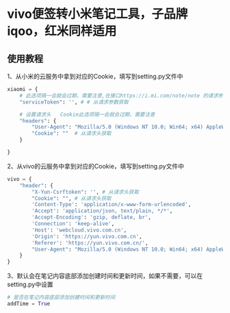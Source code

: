 # vivo便签转小米笔记工具，子品牌iqoo，红米同样适用
## 使用教程

1、从小米的云服务中拿到对应的Cookie，填写到setting.py文件中
```python
xiaomi = {
    # 此选项隔一会就会过期，需要注意,在接口https://i.mi.com/note/note 的请求参数中获取
    "serviceToken": '', # # 从请求参数获取

    # 设置请求头   Cookie此选项隔一会就会过期，需要注意
    "headers": {
        "User-Agent": "Mozilla/5.0 (Windows NT 10.0; Win64; x64) AppleWebKit/537.36 (KHTML, like Gecko) Chrome/113.0.0.0 Safari/537.36",
        "Cookie": ""  # 从请求头获取
    }

}

```

2、从vivo的云服务中拿到对应的Cookie，填写到setting.py文件中
```python
vivo = {
    "header": {
        "X-Yun-Csrftoken": '', # 从请求头获取
        "Cookie": "", # 从请求头获取
        'Content-Type': 'application/x-www-form-urlencoded',
        'Accept': 'application/json, text/plain, */*',
        'Accept-Encoding': 'gzip, deflate, br',
        'Connection': 'keep-alive',
        'Host': 'webcloud.vivo.com.cn',
        'Origin': 'https://yun.vivo.com.cn',
        'Referer': 'https://yun.vivo.com.cn/',
        "User-Agent": "Mozilla/5.0 (Windows NT 10.0; Win64; x64) AppleWebKit/537.36 (KHTML, like Gecko) Chrome/113.0.0.0 Safari/537.36",
    }
}

```

3、默认会在笔记内容底部添加创建时间和更新时间，如果不需要，可以在setting.py中设置
```python
# 是否在笔记内容底部添加创建时间和更新时间
addTime = True
```
